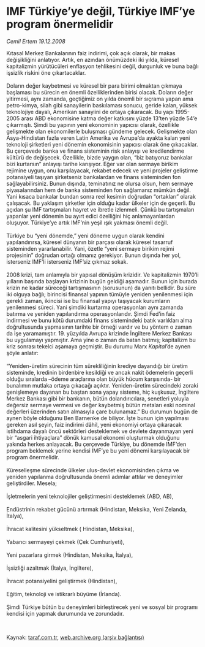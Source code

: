 # IMF Türkiye’ye değil, Türkiye IMF’ye program önermelidir

*Cemil Ertem 19.12.2008*

<div class="taraf_structure_2col_1zq">
<div class="margen_n">



 <p>Kıtasal Merkez Bankalarının faiz indirimi, çok açık olarak, bir makas değişikliğini anlatıyor. Artık, en azından önümüzdeki iki yılda, küresel kapitalizmin yürütücüleri enflasyon tehlikesini değil, durgunluk ve buna bağlı işsizlik riskini öne çıkartacaklar. <br/><br/>Doların değer kaybetmesi ve küresel bir para birimi olmaktan çıkmaya başlaması bu sürecin en önemli özelliklerinden birisi olacak. Doların değer yitirmesi, aynı zamanda, geçtiğimiz on yılda önemli bir sıçrama yapan ama petro-kimya, silah gibi sanayilerin baskılaması sonucu, geride kalan, yüksek teknolojiye dayalı, Amerikan sanayiini de ortaya çıkaracak. Bu yapı 1995-2005 arası ABD ekonomisine katma değer katkısını yüzde 13’ten yüzde 54’e çıkarmıştı. Şimdi bu yapının yeni ekonominin yapıcısı olarak, özellikle gelişmekte olan ekonomilerle buluşması gündeme gelecek. Gelişmekte olan Asya-Hindistan fazla veren Latin Amerika ve Avrupa’da ayakta kalan yeni teknoloji şirketleri yeni dönemin ekonomisinin yapıcısı olarak öne çıkacaklar. Bu çerçevede banka ve finans sisteminin risk anlayışı ve kredilendirme kültürü de değişecek. Özellikle, bizde yaygın olan, “biz batıyoruz bankalar bizi kurtarsın” anlayışı tarihe karışıyor. Eğer var olan sermaye birikim rejimine uygun, onu karşılayacak, rekabet edecek ve yeni projeler geliştirme potansiyeli taşıyan şirketseniz bankalardan ve finans sisteminden fon sağlayabilirsiniz. Bunun dışında, teminatınız ne olursa olsun, hem sermaye piyasalarından hem de banka sisteminden fon sağlamanız mümkün değil. Yani kısaca bankalar bundan sonra reel kesimin doğrudan “ortakları” olarak çalışacak. Bu yaklaşım şirketler için olduğu kadar ülkeler için de geçerli. Bu açıdan şu IMF tartışmaları hayret ve ibretle izlenmeli. Çünkü bu tartışmaları yapanlar yeni dönemin bu ayırt edici özelliğini hiç anlamayanlardan oluşuyor. Türkiye’ye artık IMF’nin yeşil ışık yakması önemli değil. <br/><br/>Türkiye bu “yeni dönemde,” yeni döneme uygun olarak kendini yapılandırırsa, küresel dünyanın bir parçası olarak küresel tasarruf sisteminden yararlanabilir. Yani, özetle “yeni sermaye birikim rejimi projesinin” doğrudan ortağı olmanız gerekiyor. Bunun dışında her yol, isterseniz IMF’li isterseniz IMF’siz çıkmaz sokak. <br/><br/>2008 krizi, tam anlamıyla bir yapısal dönüşüm krizidir. Ve kapitalizmin 1970’li yılların başında başlayan krizinin bugün geldiği aşamadır. Bunun için burada krizin ne kadar süreceği tartışmasının (sorusunun) da yanıtı bellidir. Bu süre iki olguya bağlı; birincisi finansal yapının tümüyle yeniden yenilenmesi için gerekli zaman, ikincisi ise bu finansal yapıyı taşıyacak kurumların yenilenmesi süreci. Yani şimdiki kurtarma operasyonları aynı zamanda batırma ve yeniden yapılandırma operasyonlarıdır. Şimdi Fed’in faiz indirmesi ve bunu kötü durumdaki finans sistemindeki batık varlıkları alma doğrultusunda yapmasının tarihte bir örneği vardır ve bu yöntem o zaman da işe yaramamıştır. 19. yüzyılda Avrupa krizinde İngiltere Merkez Bankası bu uygulamayı yapmıştır. Ama yine o zaman da batan batmış; kapitalizm bu kriz sonrası tekelci aşamaya geçmiştir. Bu durumu Marx <i>Kapital</i>’de aynen şöyle anlatır: <br/><br/>“Yeniden-üretim sürecinin tüm sürekliliğinin krediye dayandığı bir üretim sisteminde, kredinin birdenbire kesildiği ve ancak nakit ödemelerin geçerli olduğu sıralarda –ödeme araçlarına olan büyük hücum karşısında- bir bunalımın mutlaka ortaya çıkacağı açıktır. Yeniden-üretim sürecindeki zoraki genişlemeye dayanan bu baştan sona yapay sisteme, hiç kuşkusuz, İngiltere Merkez Bankası gibi bir bankanın, bütün dolandırıcılara, senetleri yoluyla değersiz sermaye vermesi ve değer kaybetmiş bütün metaları eski nominal değerleri üzerinden satın almasıyla çare bulunamaz.” Bu durumun bugün de aynen böyle olduğunu Ben Barnenke de biliyor. İşte bunun için yapılması gereken asıl şeyin, faiz indirimi dâhil, yeni ekonomiyi ortaya çıkaracak istihdama dayalı öncü sektörleri desteklemek ve devlete dayanmayan yeni bir “asgari ihtiyaçlara” dönük kamusal ekonomi oluşturmak olduğunu yakında herkes anlayacak. Bu çerçevede Türkiye, bu dönemde IMF’den program beklemek yerine kendisi IMF’ye bu yeni dönemi karşılayacak bir program önermelidir. <br/><br/>Küreselleşme sürecinde ülkeler ulus-devlet ekonomisinden çıkma ve yeniden yapılanma doğrultusunda önemli adımlar attılar ve deneyimler geliştirdiler. Mesela; <br/><br/>İşletmelerin yeni teknolojiler geliştirmesini desteklemek (ABD, AB), <br/><br/>Endüstrinin rekabet gücünü artırmak (Hindistan, Meksika, Yeni Zelanda, İtalya), <br/><br/>İhracat kalitesini yükseltmek ( Hindistan, Meksika), <br/><br/>Yabancı sermayeyi çekmek (Çek Cumhuriyeti), <br/><br/>Yeni pazarlara girmek (Hindistan, Meksika, İtalya), <br/><br/>İşsizliği azaltmak (İtalya, İngiltere), <br/><br/>İhracat potansiyelini geliştirmek (Hindistan), <br/><br/>Eğitim, teknoloji ve istikrarlı büyüme (İrlanda). <br/><br/>Şimdi Türkiye bütün bu deneyimleri birleştirecek yeni ve sosyal bir programı kendisi için yapmak durumunda ve zorundadır.</p>

<br/>


<div id="taraf_not">
</div>

</div>


</div>

Kaynak: [taraf.com.tr](http://www.taraf.com.tr:80/makale/3173.htm), [web.archive.org (arşiv bağlantısı)](http://web.archive.org/web/20090207210002/http://www.taraf.com.tr:80/makale/3173.htm)
